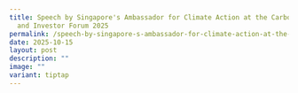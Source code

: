 ```yaml
---
title: Speech by Singapore's Ambassador for Climate Action at the Carbon Market
  and Investor Forum 2025
permalink: /speech-by-singapore-s-ambassador-for-climate-action-at-the-carbon-market-and-investor-forum-2025/
date: 2025-10-15
layout: post
description: ""
image: ""
variant: tiptap
---
```

